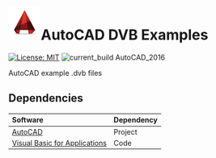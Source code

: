<img align="left" src="Images/ReadMe/autocad.png" width="64px" >

# AutoCAD DVB Examples
[![License: MIT](https://img.shields.io/badge/License-MIT-yellow.svg)](LICENSE "MIT License Copyright © 2017 Anthony Duguid")
![current_build AutoCAD_2016](https://img.shields.io/badge/current_build-AutoCAD_2016-red.svg)

AutoCAD example .dvb files

## Dependencies
|Software                        |Dependency                 |
|:-------------------------------|:--------------------------|
|[AutoCAD](https://www.autodesk.com)|Project|
|[Visual Basic for Applications](https://msdn.microsoft.com/en-us/vba/vba-language-reference)|Code|
